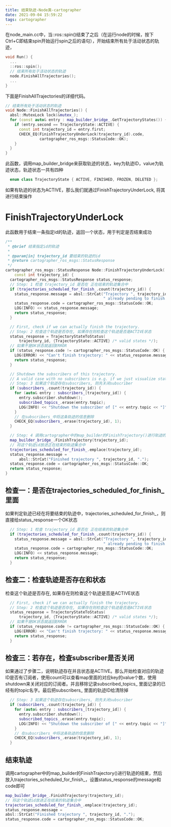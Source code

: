 ```yaml
---
title: 结束轨迹-Node类-cartographer
date: 2021-09-04 15:59:22
tags: cartographer
---
```


在node_main.cc中，当::ros::spin()结束了之后（在运行node的时候，按下Ctrl+C即结束spin开始运行spin之后的语句），开始结束所有处于活动状态的轨迹，

```c++
void Run() {
  ...
  ::ros::spin();
  // 结束所有处于活动状态的轨迹
  node.FinishAllTrajectories();
  ...
}  

```

下面是FinishAllTrajectories的详细代码。

```c++
// 结束所有处于活动状态的轨迹
void Node::FinishAllTrajectories() {
  absl::MutexLock lock(&mutex_);
  for (const auto& entry : map_builder_bridge_.GetTrajectoryStates()) {
    if (entry.second == TrajectoryState::ACTIVE) {
      const int trajectory_id = entry.first;
      CHECK_EQ(FinishTrajectoryUnderLock(trajectory_id).code,
               cartographer_ros_msgs::StatusCode::OK);
    }
  }
}
```

此函数，调用map_builder_bridge来获取轨迹的状态，key为轨迹ID，value为轨迹状态，轨迹状态一共有四种

```c++
  enum class TrajectoryState { ACTIVE, FINISHED, FROZEN, DELETED };
```

如果有轨迹的状态为ACTIVE，那么我们就通过FinishTrajectoryUnderLock, 将其进行结束操作

# FinishTrajectoryUnderLock

此函数用于结束一条指定id的轨迹，返回一个状态，用于判定是否结束成功

```c++
/**
 * @brief 结束指定id的轨迹
 *
 * @param[in] trajectory_id 要结束的轨迹的id
 * @return cartographer_ros_msgs::StatusResponse
 */
cartographer_ros_msgs::StatusResponse Node::FinishTrajectoryUnderLock(
    const int trajectory_id) {
  cartographer_ros_msgs::StatusResponse status_response;
  // Step: 1 检查 trajectory_id 是否在 正在结束的轨迹集合中
  if (trajectories_scheduled_for_finish_.count(trajectory_id)) {
    status_response.message = absl::StrCat("Trajectory ", trajectory_id,
                                           " already pending to finish.");
    status_response.code = cartographer_ros_msgs::StatusCode::OK;
    LOG(INFO) << status_response.message;
    return status_response;
  }

  // First, check if we can actually finish the trajectory.
  // Step: 2 检查这个轨迹是否存在, 如果存在则检查这个轨迹是否是ACTIVE状态
  status_response = TrajectoryStateToStatus(
      trajectory_id, {TrajectoryState::ACTIVE} /* valid states */);
  // 如果不是OK状态就返回ERROR
  if (status_response.code != cartographer_ros_msgs::StatusCode::OK) {
    LOG(ERROR) << "Can't finish trajectory: " << status_response.message;
    return status_response;
  }

  // Shutdown the subscribers of this trajectory.
  // A valid case with no subscribers is e.g. if we just visualize states.
  // Step: 3 如果这个轨迹存在subscribers, 则先关闭subscriber
  if (subscribers_.count(trajectory_id)) {
    for (auto& entry : subscribers_[trajectory_id]) {
      entry.subscriber.shutdown();
      subscribed_topics_.erase(entry.topic);
      LOG(INFO) << "Shutdown the subscriber of [" << entry.topic << "]";
    }
    // 在subscribers_中将这条轨迹的信息删除
    CHECK_EQ(subscribers_.erase(trajectory_id), 1);
  }

  // Step: 4 调用cartographer中的map_builder的FinishTrajectory()进行轨迹的结束
  map_builder_bridge_.FinishTrajectory(trajectory_id);
  // 将这个轨迹id放进正在结束的轨迹集合中
  trajectories_scheduled_for_finish_.emplace(trajectory_id);
  status_response.message =
      absl::StrCat("Finished trajectory ", trajectory_id, ".");
  status_response.code = cartographer_ros_msgs::StatusCode::OK;
  return status_response;
}
```

## 检查一：是否在trajectories_scheduled_for_finish_里面

如果判定轨迹已经在将要结束的轨迹中，trajectories_scheduled_for_finish_，则直接给status_response一个OK状态

```c++
  // Step: 1 检查 trajectory_id 是否在 正在结束的轨迹集合中
  if (trajectories_scheduled_for_finish_.count(trajectory_id)) {
    status_response.message = absl::StrCat("Trajectory ", trajectory_id,
                                           " already pending to finish.");
    status_response.code = cartographer_ros_msgs::StatusCode::OK;
    LOG(INFO) << status_response.message;
    return status_response;
  }
```

## 检查二：检查轨迹是否存在和状态

检查这个轨迹是否存在, 如果存在则检查这个轨迹是否是ACTIVE状态

```c++
  // First, check if we can actually finish the trajectory.
  // Step: 2 检查这个轨迹是否存在, 如果存在则检查这个轨迹是否是ACTIVE状态
  status_response = TrajectoryStateToStatus(
      trajectory_id, {TrajectoryState::ACTIVE} /* valid states */);
  // 如果不是OK状态就返回ERROR
  if (status_response.code != cartographer_ros_msgs::StatusCode::OK) {
    LOG(ERROR) << "Can't finish trajectory: " << status_response.message;
    return status_response;
  }
```

## 检查三：若存在，检查subscriber是否关闭

如果通过了步骤二，说明轨迹存在并且状态是ACTIVE。那么开始检查对应的轨迹ID是否有订阅者，使用count可以查看map里面的对应key的value个数，使用shutdown来关闭对应的订阅者。并且移除记录subscribed_topics_ 里面记录的已经有的topic名字。最后把subscribers_ 里面的轨迹ID给清除掉

```c++
  // Step: 3 如果这个轨迹存在subscribers, 则先关闭subscriber
  if (subscribers_.count(trajectory_id)) {
    for (auto& entry : subscribers_[trajectory_id]) {
      entry.subscriber.shutdown();
      subscribed_topics_.erase(entry.topic);
      LOG(INFO) << "Shutdown the subscriber of [" << entry.topic << "]";
    }
    // 在subscribers_中将这条轨迹的信息删除
    CHECK_EQ(subscribers_.erase(trajectory_id), 1);
  }
```

## 结束轨迹

调用cartographer中的map_builder的FinishTrajectory()进行轨迹的结束，然后放入trajectories_scheduled_for_finish_，设置status_response的message和code即可

```c++
map_builder_bridge_.FinishTrajectory(trajectory_id);
// 将这个轨迹id放进正在结束的轨迹集合中
trajectories_scheduled_for_finish_.emplace(trajectory_id);
status_response.message =
absl::StrCat("Finished trajectory ", trajectory_id, ".");
status_response.code = cartographer_ros_msgs::StatusCode::OK;
```

